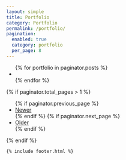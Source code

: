 ```yaml
---
layout: simple
title: Portfolio
category: Portfolio
permalink: /portfolio/
pagination: 
  enabled: true
  category: portfolio
  per_page: 8
---
```

<main>
    <section class="wide_layout">
        <!-- <h5>Filter</h5> -->
        <ul class="portfolio_list">
            {% for portfolio in paginator.posts %}
                <li class="fade_in" style="background-image: url('{{portfolio.image}}')">
                    <a href="{{site.baseurl}}{{portfolio.url}}"></a>
                </li>
            {% endfor %}
        </ul>
    </section>
    <div class="pagination">
        {% if paginator.total_pages > 1 %}
            <ul>
                {% if paginator.previous_page %}
                    <li>
                        <a href="{{ paginator.previous_page_path | prepend: site.baseurl }}">Newer</a>
                    </li>
                {% endif %}
                {% if paginator.next_page %}
                    <li>
                        <a href="{{ paginator.next_page_path | prepend: site.baseurl }}">Older</a>
                    </li>
                {% endif %}
            </ul>
        {% endif %}
    </div>

    {% include footer.html %}
</main>